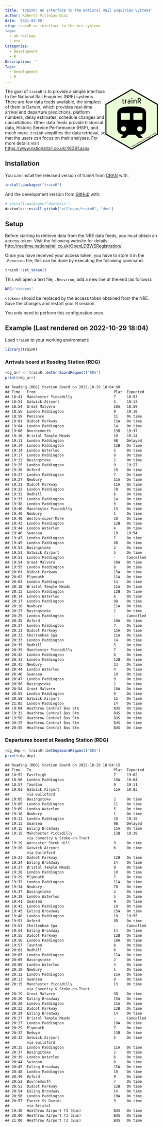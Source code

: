 ```yaml
---
title: 'trainR: An Interface to the National Rail Enquiries Systems'
author: Roberto Villegas-Diaz
date: '2021-02-08'
slug: trainR-an-interface-to-the-nre-systems
tags:
  - uk-railway
  - nre
Categories:
  - Development
  - R
Description: ''
Tags:
  - Development
  - R
---
```


<img src="https://raw.githubusercontent.com/villegar/trainR/main/inst/images/logo.png" alt="logo" align="right" height=200px/>

The goal of `trainR` is to provide a simple interface to the 
National Rail Enquiries (NRE) systems. There are few data feeds 
available, the simplest of them is Darwin, which provides real-time 
arrival and departure predictions, platform numbers, delay estimates, 
schedule changes and cancellations. Other data feeds provide historical 
data, Historic Service Performance (HSP), and much more. `trainR` 
simplifies the data retrieval, so that the users can focus on their 
analyses. For more details visit 
https://www.nationalrail.co.uk/46391.aspx.

## Installation

You can install the released version of trainR from [CRAN](https://CRAN.R-project.org) with:

``` r
install.packages("trainR")
```

And the development version from [GitHub](https://github.com/) with:

``` r
# install.packages("devtools")
devtools::install_github("villegar/trainR", "dev")
```

## Setup
Before starting to retrieve data from the NRE data feeds, you must obtain an access token. 
Visit the following website for details: http://realtime.nationalrail.co.uk/OpenLDBWSRegistration/

Once you have received your access token, you have to store it in the `.Renviron` file; this can be 
done by executing the following command:


```r
trainR::set_token()
```

This will open a text file, `.Renviron`, add a new line at the end (as follows):

```bash
NRE="<token>"
```

`<token>` should be replaced by the access token obtained from the NRE. Save the changes and restart 
your R session.

You only need to perform this configuration once.

## Example (Last rendered on 2022-10-29 18:04)

Load `trainR` to your working environment:

```r
library(trainR)
```

### Arrivals board at Reading Station (RDG)


```r
rdg_arr <- trainR::GetArrBoardRequest("RDG")
print(rdg_arr)
```

```
## Reading (RDG) Station Board on 2022-10-29 18:04:08
## Time   From                                    Plat  Expected
## 18:41  Manchester Piccadilly                   7     18:53
## 18:51  Gatwick Airport                         5     19:13
## 18:54  Great Malvern                           10A   18:59
## 18:55  London Paddington                       9     19:10
## 18:59  Penzance                                11    On time
## 19:01  Didcot Parkway                          15A   On time
## 19:04  London Paddington                       14    On time
## 19:06  Bournemouth                             13B   19:37
## 19:10  Bristol Temple Meads                    10    19:14
## 19:11  London Paddington                       9B    Delayed
## 19:14  London Paddington                       12B   On time
## 19:14  London Waterloo                         5     On time
## 19:17  London Paddington                       9     On time
## 19:22  Basingstoke                             2     On time
## 19:25  London Paddington                       9     19:27
## 19:26  Oxford                                  10    On time
## 19:27  London Paddington                       7     On time
## 19:27  Newbury                                 11A   On time
## 19:31  Didcot Parkway                          15A   On time
## 19:32  London Paddington                       7B    On time
## 19:32  Redhill                                 6     On time
## 19:33  London Paddington                       14    On time
## 19:38  London Paddington                       9     On time
## 19:40  Manchester Piccadilly                   13    On time
## 19:40  Newbury                                 1     On time
## 19:40  Weston-super-Mare                       10    On time
## 19:43  London Paddington                       12B   On time
## 19:44  London Waterloo                         4     On time
## 19:46  Swansea                                 10    19:54
## 19:47  London Paddington                       7     On time
## 19:49  London Paddington                       8B    On time
## 19:51  Basingstoke                             2     On time
## 19:51  Gatwick Airport                         5     On time
## 19:51  London Paddington                       -     Cancelled
## 19:54  Great Malvern                           10A   On time
## 19:55  London Paddington                       8     On time
## 20:01  Didcot Parkway                          15A   On time
## 20:02  Plymouth                                11A   On time
## 20:03  London Paddington                       14    On time
## 20:10  Bristol Temple Meads                    11A   On time
## 20:13  London Paddington                       12B   On time
## 20:14  London Waterloo                         6     On time
## 20:17  London Paddington                       9B    On time
## 20:18  Newbury                                 11A   On time
## 20:23  Basingstoke                             2     On time
## 20:25  London Paddington                       -     Cancelled
## 20:25  Oxford                                  10A   On time
## 20:27  London Paddington                       7     On time
## 20:31  Didcot Parkway                          15A   On time
## 20:33  Cheltenham Spa                          11A   On time
## 20:33  London Paddington                       14    On time
## 20:35  Redhill                                 5     On time
## 20:39  Manchester Piccadilly                   7     On time
## 20:42  London Paddington                       8     On time
## 20:43  London Paddington                       12B   On time
## 20:43  Newbury                                 13    On time
## 20:44  London Waterloo                         4     On time
## 20:46  Swansea                                 10    On time
## 20:47  London Paddington                       9     On time
## 20:50  Basingstoke                             2     On time
## 20:54  Great Malvern                           10A   On time
## 20:55  London Paddington                       9     On time
## 20:58  Gatwick Airport                         15    On time
## 21:03  London Paddington                       14    On time
## 19:04  Heathrow Central Bus Stn                BUS   On time
## 19:32  Heathrow Central Bus Stn                BUS   On time
## 19:58  Heathrow Central Bus Stn                BUS   On time
## 20:25  Heathrow Central Bus Stn                BUS   On time
## 20:55  Heathrow Central Bus Stn                BUS   On time
```

### Departures board at Reading Station (RDG)


```r
rdg_dep <- trainR::GetDepBoardRequest("RDG")
print(rdg_dep)
```

```
## Reading (RDG) Station Board on 2022-10-29 18:04:15
## Time   To                                      Plat  Expected
## 18:52  Eastleigh                               7     19:02
## 18:56  London Paddington                       10A   19:04
## 18:57  Taunton                                 9     19:11
## 19:01  Gatwick Airport                         15A   19:03
##        via Guildford                           
## 19:05  Basingstoke                             2     On time
## 19:05  London Paddington                       11    On time
## 19:09  London Waterloo                         5     On time
## 19:10  Newbury                                 1     On time
## 19:12  London Paddington                       10    19:15
## 19:13  Swansea                                 9B    Delayed
## 19:15  Ealing Broadway                         15A   On time
## 19:15  Manchester Piccadilly                   13B   19:38
##        via Coventry & Stoke-on-Trent           
## 19:19  Worcester Shrub Hill                    9     On time
## 19:20  Gatwick Airport                         6     On time
##        via Guildford                           
## 19:23  Didcot Parkway                          12B   On time
## 19:24  Ealing Broadway                         14    On time
## 19:27  Bristol Temple Meads                    9     On time
## 19:28  London Paddington                       10    On time
## 19:29  Plymouth                                7     On time
## 19:32  London Paddington                       11A   On time
## 19:34  Newbury                                 7B    On time
## 19:37  Basingstoke                             2     On time
## 19:39  London Waterloo                         5     On time
## 19:41  Swansea                                 9     On time
## 19:42  London Paddington                       10    On time
## 19:45  Ealing Broadway                         15A   On time
## 19:48  London Paddington                       10    19:55
## 19:51  Oxford                                  8B    On time
## 19:53  Cheltenham Spa                          -     Cancelled
## 19:54  Ealing Broadway                         14    On time
## 19:55  Didcot Parkway                          12B   On time
## 19:56  London Paddington                       10A   On time
## 19:57  Taunton                                 8     On time
## 20:01  Redhill                                 6     On time
## 20:03  London Paddington                       11A   On time
## 20:05  Basingstoke                             2     On time
## 20:09  London Waterloo                         4     On time
## 20:10  Newbury                                 1     On time
## 20:12  London Paddington                       11A   On time
## 20:13  Swansea                                 8     On time
## 20:15  Manchester Piccadilly                   13    On time
##        via Coventry & Stoke-on-Trent           
## 20:19  Great Malvern                           9B    On time
## 20:20  Ealing Broadway                         15A   On time
## 20:20  London Paddington                       11A   On time
## 20:23  Didcot Parkway                          12B   On time
## 20:24  Ealing Broadway                         14    On time
## 20:27  Bristol Temple Meads                    -     Cancelled
## 20:27  London Paddington                       10A   On time
## 20:29  Plymouth                                7     On time
## 20:32  Bedwyn                                  13B   On time
## 20:32  Gatwick Airport                         5     On time
##        via Guildford                           
## 20:35  London Paddington                       11A   On time
## 20:37  Basingstoke                             2     On time
## 20:39  London Waterloo                         6     On time
## 20:44  Swindon                                 8     On time
## 20:45  Ealing Broadway                         15A   On time
## 20:48  London Paddington                       10    On time
## 20:49  Oxford                                  9     On time
## 20:52  Bournemouth                             7     On time
## 20:53  Didcot Parkway                          12B   On time
## 20:54  Ealing Broadway                         14    On time
## 20:56  London Paddington                       10A   On time
## 20:57  Exeter St Davids                        9     On time
##        via Bristol                             
## 19:30  Heathrow Airport T3 (Bus)               BUS   On time
## 20:00  Heathrow Airport T3 (Bus)               BUS   On time
## 21:00  Heathrow Airport T3 (Bus)               BUS   On time
```
